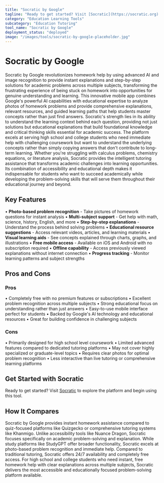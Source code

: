 ```yaml
---
title: "Socratic by Google"
tagline: "Ready to get started? Visit [Socratic](https://socratic.org) to explore the platform and begin using this tool...."
category: "Education Learning Tools"
subcategory: "Education Tutoring"
tool_name: "Socratic by Google"
deployment_status: "deployed"
image: "/images/tools/socratic-by-google-placeholder.jpg"
---
```


# Socratic by Google

Socratic by Google revolutionizes homework help by using advanced AI and image recognition to provide instant explanations and step-by-step solutions for academic problems across multiple subjects, transforming the frustrating experience of being stuck on homework into opportunities for genuine understanding and learning. This innovative mobile app combines Google's powerful AI capabilities with educational expertise to analyze photos of homework problems and provide comprehensive explanations, relevant resources, and guided learning paths that help students master concepts rather than just find answers. Socratic's strength lies in its ability to understand the learning context behind each question, providing not just solutions but educational explanations that build foundational knowledge and critical thinking skills essential for academic success. The platform excels at serving high school and college students who need immediate help with challenging coursework but want to understand the underlying concepts rather than simply copying answers that don't contribute to long-term learning. Whether you're struggling with calculus problems, chemistry equations, or literature analysis, Socratic provides the intelligent tutoring assistance that transforms academic challenges into learning opportunities. Its combination of accessibility and educational depth makes it indispensable for students who want to succeed academically while developing the problem-solving skills that will serve them throughout their educational journey and beyond.

## Key Features

• **Photo-based problem recognition** - Take pictures of homework questions for instant analysis
• **Multi-subject support** - Get help with math, science, history, English, and more
• **Step-by-step explanations** - Understand the process behind solving problems
• **Educational resource suggestions** - Access relevant videos, articles, and learning materials
• **Visual learning aids** - See concepts explained through charts, graphs, and illustrations
• **Free mobile access** - Available on iOS and Android with no subscription required
• **Offline capability** - Access previously viewed explanations without internet connection
• **Progress tracking** - Monitor learning patterns and subject strengths

## Pros and Cons

### Pros
• Completely free with no premium features or subscriptions
• Excellent problem recognition across multiple subjects
• Strong educational focus on understanding rather than just answers
• Easy-to-use mobile interface perfect for students
• Backed by Google's AI technology and educational resources
• Great for building confidence in challenging subjects

### Cons
• Primarily designed for high school level coursework
• Limited advanced features compared to dedicated tutoring platforms
• May not cover highly specialized or graduate-level topics
• Requires clear photos for optimal problem recognition
• Less interactive than live tutoring or comprehensive learning platforms

## Get Started with Socratic

Ready to get started? Visit [Socratic](https://socratic.org) to explore the platform and begin using this tool.

## How It Compares

Socratic by Google provides instant homework assistance compared to quiz-focused platforms like Quizgecko or comprehensive tutoring systems like Khanmigo. Unlike accessibility tools like Nuance Dragon, Socratic focuses specifically on academic problem-solving and explanation. While study platforms like StudyGPT offer broader functionality, Socratic excels at photo-based problem recognition and immediate help. Compared to traditional tutoring, Socratic offers 24/7 availability and completely free access. For high school and college students who need instant, free homework help with clear explanations across multiple subjects, Socratic delivers the most accessible and educationally focused problem-solving platform available.